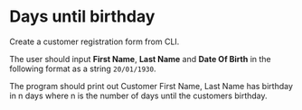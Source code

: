 # Days until birthday

Create a customer registration form from CLI.

The user should input **First Name**, **Last Name** and **Date Of Birth** in the following format as a string `20/01/1930`.

The program should print out Customer First Name, Last Name has birthday in n days where n is the number of days until
the customers birthday.
